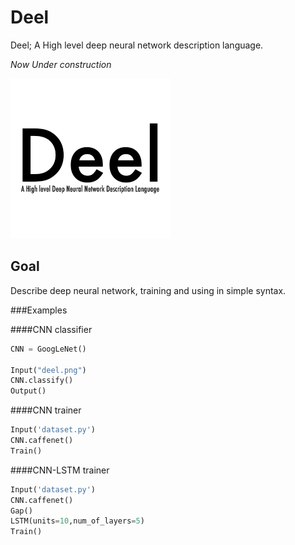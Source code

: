 # Deel
Deel; A High level deep neural network description language.

*Now Under construction*

![logo](deel.png)


## Goal
Describe deep neural network, training and using in simple syntax.

###Examples

####CNN classifier
```python
CNN = GoogLeNet()

Input("deel.png")
CNN.classify()
Output()

```

####CNN trainer
```python
Input('dataset.py') 
CNN.caffenet() 
Train() 
```

####CNN-LSTM trainer
```python
Input('dataset.py') 
CNN.caffenet() 
Gap()
LSTM(units=10,num_of_layers=5)
Train() 
```
